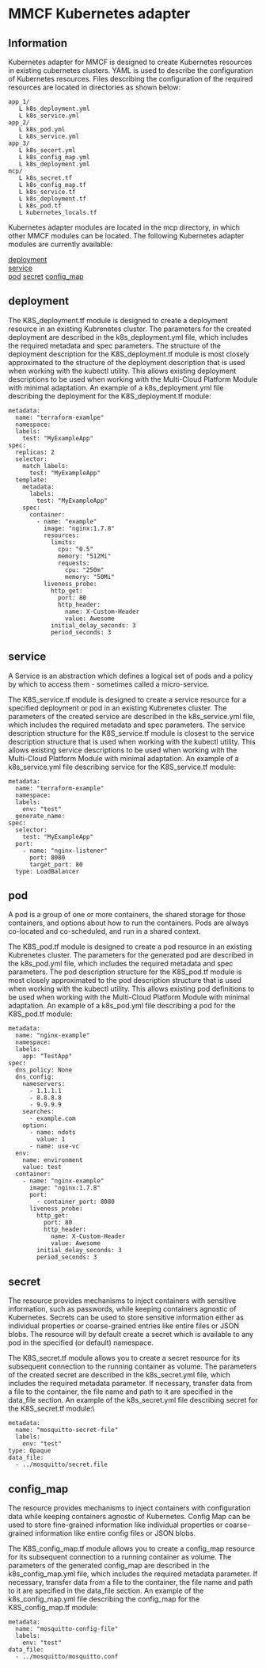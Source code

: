 # MMCF Kubernetes adapter
## Information

Kubernetes adapter for MMCF is designed to create Kubernetes resources in existing cubernetes clusters.
YAML is used to describe the configuration of Kubernetes resources. Files describing the configuration of the
required resources are located in directories as shown below:
```yamlex
app_1/
   L k8s_deployment.yml
   L k8s_service.yml
app_2/
   L k8s_pod.yml
   L k8s_service.yml
app_3/
   L k8s_secert.yml
   L k8s_config_map.yml
   L k8s_deployment.yml
mcp/
   L k8s_secret.tf
   L k8s_config_map.tf
   L k8s_service.tf
   L k8s_deployment.tf
   L k8s_pod.tf
   L kubernetes_locals.tf
```
Kubernetes adapter modules are located in the mcp directory, in which other MMCF modules can be located.
The following Kubernetes adapter modules are currently available:

[deployment](#deployment)  
[service](#service)     
[pod](#pod)
[secret](#secret)
[config_map](#config_map)     

## deployment

The K8S_deployment.tf module is designed to create a deployment resource in an existing Kubrenetes cluster.
The parameters for the created deployment are described in the k8s_deployment.yml file, which includes
the required metadata and spec parameters.
The structure of the deployment description for the K8S_deployment.tf module is most closely approximated
to the structure of the deployment description that is used when working with the kubectl utility.
This allows existing deployment descriptions to be used when working with the Multi-Cloud Platform Module with minimal adaptation.
An example of a k8s_deployment.yml file describing the deployment for the K8S_deployment.tf module:

```yamlex
metadata:
  name: "terraform-examlpe"
  namespace:
  labels:
    test: "MyExampleApp"
spec:
  replicas: 2
  selector:
    match_labels:
      test: "MyExampleApp"
  template:
    metadata:
      labels:
        test: "MyExampleApp"
    spec:
      container:
        - name: "example"
          image: "nginx:1.7.8"
          resources:
            limits:
              cpu: "0.5"
              memory: "512Mi"
              requests:
                cpu: "250m"
                memory: "50Mi"
          liveness_probe:
            http_get:
              port: 80
              http_header:
                name: X-Custom-Header
                value: Awesome
            initial_delay_seconds: 3
            period_seconds: 3
```

## service

A Service is an abstraction which defines a logical set of pods and a policy by which to access them - sometimes called a micro-service.

The K8S_service.tf module is designed to create a service resource for a specified deployment or pod in an existing Kubrenetes cluster.
The parameters of the created service are described in the k8s_service.yml file, which includes the required metadata and spec parameters.
The service description structure for the K8S_service.tf module is closest to the service description
structure that is used when working with the kubectl utility.
This allows existing service descriptions to be used when working with the
Multi-Cloud Platform Module with minimal adaptation.
An example of a k8s_service.yml file describing service for the K8S_service.tf module:

```yamlex
metadata:
  name: "terraform-example"
  namespace:
  labels:
    env: "test"
  generate_name:
spec:
  selector:
    test: "MyExampleApp"
  port:
    - name: "nginx-listener"
      port: 8080
      target_port: 80
  type: LoadBalancer

```

## pod

A pod is a group of one or more containers, the shared storage for those containers, and options about how to run the containers.
Pods are always co-located and co-scheduled, and run in a shared context.

The K8S_pod.tf module is designed to create a pod resource in an existing Kubrenetes cluster.
The parameters for the generated pod are described in the k8s_pod.yml file, which includes
the required metadata and spec parameters.
The pod description structure for the K8S_pod.tf module is most closely approximated
to the pod description structure that is used when working with the kubectl utility.
This allows existing pod definitions to be used when working with the Multi-Cloud Platform Module with minimal adaptation.
An example of a k8s_pod.yml file describing a pod for the K8S_pod.tf module:

```yamlex
metadata:
  name: "nginx-example"
  namespace:
  labels:
    app: "TestApp"
spec:
  dns_policy: None
  dns_config:
    nameservers:
      - 1.1.1.1
      - 8.8.8.8
      - 9.9.9.9
    searches:
      - example.com
    option:
      - name: ndots
        value: 1
      - name: use-vc
  env:
    name: environment
    value: test
  container:
    - name: "nginx-example"
      image: "nginx:1.7.8"
      port:
        - container_port: 8080
      liveness_probe:
        http_get:
          port: 80
          http_header:
            name: X-Custom-Header
            value: Awesome
        initial_delay_seconds: 3
        period_seconds: 3
```

## secret

The resource provides mechanisms to inject containers with sensitive information, such as passwords,
while keeping containers agnostic of Kubernetes. Secrets can be used to store sensitive information
either as individual properties or coarse-grained entries like entire files or JSON blobs.
The resource will by default create a secret which is available to any pod in the specified (or default) namespace.

The K8S_secret.tf module allows you to create a secret resource for its subsequent connection to the running container as volume.
The parameters of the created secret are described in the k8s_secret.yml file, which includes the required metadata parameter.
If necessary, transfer data from a file to the container, the file name and path to it are specified in the data_file section.
An example of the k8s_secret.yml file describing secret for the K8S_secret.tf module:\

```yamlex
metadata:
  name: "mosquitto-secret-file"
  labels:
    env: "test"
type: Opaque
data_file:
  - ../mosquitto/secret.file
```

## config_map

The resource provides mechanisms to inject containers with configuration data while keeping
containers agnostic of Kubernetes. Config Map can be used to store fine-grained information like
individual properties or coarse-grained information like entire config files or JSON blobs.

The K8S_config_map.tf module allows you to create a config_map resource for its subsequent connection
to a running container as volume. The parameters of the generated config_map are described in the k8s_config_map.yml file,
which includes the required metadata parameter.
If necessary, transfer data from a file to the container, the file name and path to it are specified in the data_file section.
An example of the k8s_config_map.yml file describing the config_map for the K8S_config_map.tf module:

```yamlex
metadata:
  name: "mosquitto-config-file"
  labels:
    env: "test"
data_file:
  - ../mosquitto/mosquitto.conf
```
